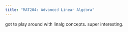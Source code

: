 ```yaml
---
title: "MAT204: Advanced Linear Algebra"
---
```


got to play around with linalg concepts. super interesting. 